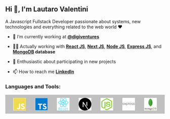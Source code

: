 <link rel="stylesheet" href="https://cdn.jsdelivr.net/gh/devicons/devicon@v2.14.0/devicon.min.css">

## Hi 👋, I'm Lautaro Valentini

A Javascript Fullstack Developer passionate about systems, new technologies and everything related to the web world ❤

- 🌱  I’m currently working at **[@digiventures](https://www.digiventures.la/)**

- 👨‍💻  Actually working with **[React JS](https://es.reactjs.org/)**, **[Next JS](https://nextjs.org/)**, **[Node JS](https://nodejs.org/es/)**, **[Express JS](https://expressjs.com/es/)**, and **[MongoDB](https://www.mongodb.com) database**

- 🤝  Enthusiastic about participating in new projects

- 📫  How to reach me **[LinkedIn](https://www.linkedin.com/in/lautivalentini/)**

<h3 align="left">Languages and Tools:</h3>
<p align="left">
    <div style="background-color: silver; display: flex; justify-content: space-around; padding: 10px">
        <img
        src="./icons/js.svg"
        alt="js"
        style="width: auto; height: 40px;"
        />
        <img
            src="./icons/ts.svg"
            alt="js"
            style="width: auto; height: 40px;"
        />
        <img
            src="./icons/react.svg"
            alt="react"
            style="width: auto; height: 40px;"
        />
        <img
            src="./icons/next.svg"
            alt="next"
            style="width: auto; height: 40px;"
        />
        <img
            src="./icons/node.svg"
            alt="node"
            style="width: auto; height: 40px;"
        />
        <img
            src="./icons/express.svg"
            alt="node"
            style="width: auto; height: 40px;"
        />
        <img
            src="./icons/mongo.svg"
            alt="mongo"
            style="width: auto; height: 40px;"
        />
    </div>
</p>
